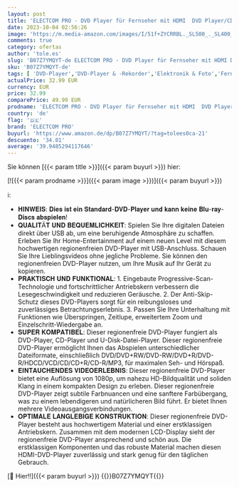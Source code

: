 ```yaml
---
layout: post
title: 'ELECTCOM PRO - DVD Player für Fernseher mit HDMI  DVD Player/CD Player HDMI die Alle Regionen Abspielen  Einfacher DVD Spieler für ältere Menschen  HDMI und RCA Kabel im Lieferumfang Enthalten - Schwarz'
date: 2023-10-04 02:56:26
image: 'https://m.media-amazon.com/images/I/51f+ZYCRRBL._SL500_._SL400_.jpg'
comments: true
category: ofertas
author: 'tole.es'
slug: 'B07Z7YMQYT-de ELECTCOM PRO - DVD Player für Fernseher mit HDMI DVD...'
sku: 'B07Z7YMQYT-de'
tags: [ 'DVD-Player','DVD-Player & -Rekorder','Elektronik & Foto','Fernseher & Heimkino','electcom pro','🇩🇪', ]
actualPrice: 32.99 EUR
currency: EUR
price: 32.99
comparePrice: 49.99 EUR
prodname: 'ELECTCOM PRO - DVD Player für Fernseher mit HDMI  DVD Player/CD Player HDMI die Alle Regionen Abspielen  Einfacher DVD Spieler für ältere Menschen  HDMI und RCA Kabel im Lieferumfang Enthalten - Schwarz'
country: 'de'
flag: '🇩🇪'
brand: 'ELECTCOM PRO'
buyurl: 'https://www.amazon.de/dp/B07Z7YMQYT/?tag=tolees0ca-21'
descuento: '34.01'
average: '39.9485294117646'
---
```


Sie können [{{< param title >}}]({{< param buyurl >}}) hier:

[![{{< param prodname >}}]({{< param image >}})]({{< param buyurl >}})

ℹ️:

- 𝐇𝐈𝐍𝐖𝐄𝐈𝐒: 𝐃𝐢𝐞𝐬 𝐢𝐬𝐭 𝐞𝐢𝐧 𝐒𝐭𝐚𝐧𝐝𝐚𝐫𝐝-𝐃𝐕𝐃-𝐏𝐥𝐚𝐲𝐞𝐫 𝐮𝐧𝐝 𝐤𝐚𝐧𝐧 𝐤𝐞𝐢𝐧𝐞 𝐁𝐥𝐮-𝐫𝐚𝐲-𝐃𝐢𝐬𝐜𝐬 𝐚𝐛𝐬𝐩𝐢𝐞𝐥𝐞𝐧!
- 𝐐𝐔𝐀𝐋𝐈𝐓Ä𝐓 𝐔𝐍𝐃 𝐁𝐄𝐐𝐔𝐄𝐌𝐋𝐈𝐂𝐇𝐊𝐄𝐈𝐓: Spielen Sie Ihre digitalen Dateien direkt über USB ab, um eine beruhigende Atmosphäre zu schaffen. Erleben Sie Ihr Home-Entertainment auf einem neuen Level mit diesem hochwertigen regionenfreien DVD-Player mit USB-Anschluss. Schauen Sie Ihre Lieblingsvideos ohne jegliche Probleme. Sie können den regionenfreien DVD-Player nutzen, um Ihre Musik auf Ihr Gerät zu kopieren.
- 𝐏𝐑𝐀𝐊𝐓𝐈𝐒𝐂𝐇 𝐔𝐍𝐃 𝐅𝐔𝐍𝐊𝐓𝐈𝐎𝐍𝐀𝐋: 1. Eingebaute Progressive-Scan-Technologie und fortschrittlicher Antriebskern verbessern die Lesegeschwindigkeit und reduzieren Geräusche. 2. Der Anti-Skip-Schutz dieses DVD-Players sorgt für ein reibungsloses und zuverlässiges Betrachtungserlebnis. 3. Passen Sie Ihre Unterhaltung mit Funktionen wie Überspringen, Zeitlupe, erweitertem Zoom und Einzelschritt-Wiedergabe an.
- 𝐒𝐔𝐏𝐄𝐑 𝐊𝐎𝐌𝐏𝐀𝐓𝐈𝐁𝐄𝐋: Dieser regionenfreie DVD-Player fungiert als DVD-Player, CD-Player und U-Disk-Datei-Player. Dieser regionenfreie DVD-Player ermöglicht Ihnen das Abspielen unterschiedlicher Dateiformate, einschließlich DVD/DVD+RW/DVD-RW/DVD+R/DVD-R/HDCD/VCD/CD/CD+R/CD-R/MP3, für maximalen Seh- und Hörspaß.
- 𝐄𝐈𝐍𝐓𝐀𝐔𝐂𝐇𝐄𝐍𝐃𝐄𝐒 𝐕𝐈𝐃𝐄𝐎𝐄𝐑𝐋𝐄𝐁𝐍𝐈𝐒: Dieser regionenfreie DVD-Player bietet eine Auflösung von 1080p, um nahezu HD-Bildqualität und soliden Klang in einem kompakten Design zu erleben. Dieser regionenfreie DVD-Player zeigt subtile Farbnuancen und eine sanftere Farbübergang, was zu einem lebendigeren und natürlicheren Bild führt. Er bietet Ihnen mehrere Videoausgangsverbindungen.
- 𝐎𝐏𝐓𝐈𝐌𝐀𝐋𝐄 𝐋𝐀𝐍𝐆𝐋𝐄𝐁𝐈𝐆𝐄 𝐊𝐎𝐍𝐒𝐓𝐑𝐔𝐊𝐓𝐈𝐎𝐍: Dieser regionenfreie DVD-Player besteht aus hochwertigem Material und einer erstklassigen Antriebskern. Zusammen mit dem modernen LCD-Display sieht der regionenfreie DVD-Player ansprechend und schön aus. Die erstklassigen Komponenten und das robuste Material machen diesen HDMI-DVD-Player zuverlässig und stark genug für den täglichen Gebrauch.

[🛒 Hier!!]({{< param buyurl >}})
{{<world>}}B07Z7YMQYT{{</world>}}
